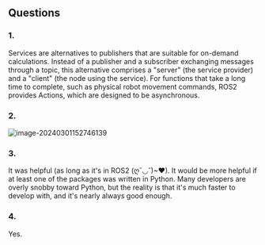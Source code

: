 ## Questions

### 1.

Services are alternatives to publishers that are suitable for on-demand calculations. Instead of a publisher and a subscriber exchanging messages through a topic, this alternative comprises a "server" (the service provider) and a "client" (the node using the service). For functions that take a long time to complete, such as physical robot movement commands, ROS2 provides Actions, which are designed to be asynchronous.

### 2.

![image-20240301152746139](/home/main/.config/Typora/typora-user-images/image-20240301152746139.png)

### 3.

It was helpful (as long as it's in ROS2 (ღˇ◡ˇ)~♥). It would be more helpful if at least one of the packages was written in Python. Many developers are overly snobby toward Python, but the reality is that it's much faster to develop with, and it's nearly always good enough.

### 4.

Yes.